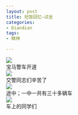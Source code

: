 ```yaml
---
layout: post
title: 短暂回忆—试坐
categories:
- Diandian
tags:
- 精神

---
```

<img src="http://m1.img.srcdd.com/farm4/d/2012/0627/10/85D665CB35C1B5538F0635D0586E9E64_B500_900_300_225.JPEG" />
<br />宝马警车开道
<br />
<img src="http://m2.img.srcdd.com/farm4/d/2012/0627/10/AC10F9D8592C45F7275663E1C3E8715E_B500_900_300_225.JPEG" />
<br />交警同志们辛苦了
<br />
<img src="http://m1.img.srcdd.com/farm4/d/2012/0627/10/EE7CCBFB85D43D3A9CBFA5A09BCB3850_B500_900_300_225.JPEG" />
<br />途中；一中一共有三十多辆车
<br />
<img src="http://m1.img.srcdd.com/farm5/d/2012/0627/10/D33D322AFE22CA635B8D74C5D60E3BB3_B500_900_225_300.JPEG" />
<br />车上的同学们